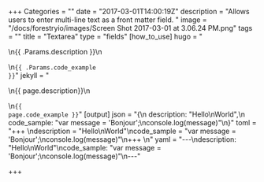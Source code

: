 +++
Categories = ""
date = "2017-03-01T14:00:19Z"
description = "Allows users to enter multi-line text as a front matter field. "
image = "/docs/forestryio/images/Screen Shot 2017-03-01 at 3.06.24 PM.png"
tags = ""
title = "Textarea"
type = "fields"
[how_to_use]
hugo = "<p>\n{{ .Params.description }}\n</p>\n<code>{{ .Params.code_example }}</code>"
jekyll = "<p>\n{{ page.description}}\n</p>\n<code>{{ page.code_example }}</code>"
[output]
json = "{\n  description: \"Hello\\nWorld\",\n  code_sample: \"var message = 'Bonjour';\\nconsole.log(message)\"\n}"
toml = "+++ \ndescription = \"Hello\\nWorld\"\ncode_sample = \"var message = 'Bonjour';\\nconsole.log(message)\"\n+++ \n"
yaml = "---\ndescription: \"Hello\\nWorld\"\ncode_sample: \"var message = 'Bonjour';\\nconsole.log(message)\"\n---"

+++
